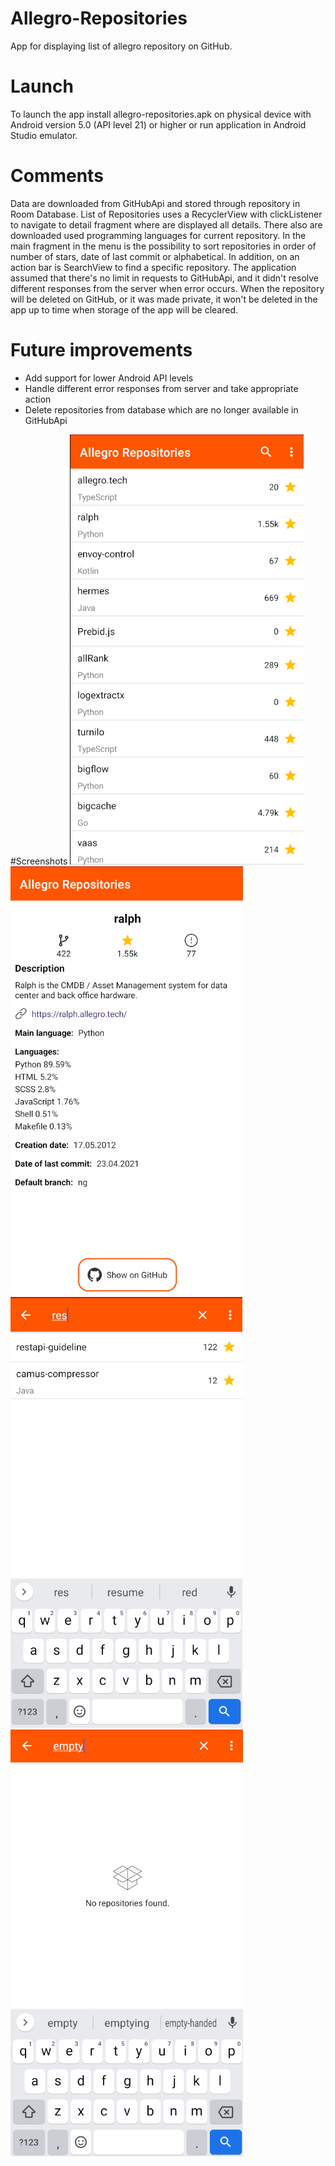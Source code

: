 # Allegro-Repositories
App for displaying list of allegro repository on GitHub.

# Launch
To launch the app install allegro-repositories.apk on physical device with Android version 5.0 (API level 21) or higher or run application in Android Studio emulator.

# Comments
Data are downloaded from GitHubApi and stored through repository in Room Database. List of Repositories uses a RecyclerView with clickListener to navigate to detail fragment where are displayed all details. There also are downloaded used programming languages for current repository. In the main fragment in the menu is the possibility to sort repositories in order of number of stars, date of last commit or alphabetical. In addition, on an action bar is SearchView to find a specific repository.
The application assumed that there's no limit in requests to GitHubApi, and it didn't resolve different responses from the server when error occurs. When the repository will be deleted on GitHub, or it was made private, it won't be deleted in the app up to time when storage of the app will be cleared.

# Future improvements
* Add support for lower Android API levels
* Handle different error responses from server and take appropriate action
* Delete repositories from database which are no longer available in GitHubApi


#Screenshots
![Alt text](/screenshots/repository_list.png?raw=true) &nbsp; &nbsp;![Alt text](/screenshots/detail_fragment.png?raw=true)  
![Alt text](/screenshots/searching.png?raw=true) &nbsp; &nbsp;![Alt text](/screenshots/not_found.png?raw=true)  